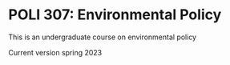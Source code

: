 # POLI 307: Environmental Policy 

This is an undergraduate course on environmental policy

Current version spring 2023 

